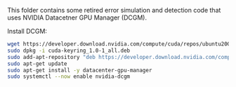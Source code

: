 This folder contains some retired error simulation and detection code that uses NVIDIA Datacetner GPU Manager (DCGM).


Install DCGM:
```bash
wget https://developer.download.nvidia.com/compute/cuda/repos/ubuntu2004/x86_64/cuda-keyring_1.0-1_all.deb
sudo dpkg -i cuda-keyring_1.0-1_all.deb
sudo add-apt-repository "deb https://developer.download.nvidia.com/compute/cuda/repos/debian11/x86_64/ /"
sudo apt-get update
sudo apt-get install -y datacenter-gpu-manager
sudo systemctl --now enable nvidia-dcgm
```
